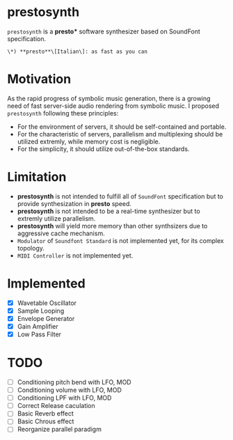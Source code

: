 # prestosynth
`prestosynth` is a **presto\*** software synthesizer based on SoundFont specification.
```
\*) **presto**\[Italian\]: as fast as you can
```
# Motivation
As the rapid progress of symbolic music generation, there is a growing need of fast server-side audio rendering from symbolic music. I proposed `prestosynth` following these principles:
* For the environment of servers, it should be self-contained and portable.
* For the characteristic of servers, parallelism and multiplexing should be utilized extremly, while memory cost is negligible.
* For the simplicity, it should utilize out-of-the-box standards.
# Limitation
* **prestosynth** is not intended to fulfill all of `SoundFont` specification but to provide synthesization in **presto** speed.
* **prestosynth** is not intended to be a real-time synthesizer but to extremly utilize parallelism.
* **prestosynth** will yield more memory than other synthsizers due to aggressive cache mechanism.
* `Modulator` of `Soundfont Standard` is not implemented yet, for its complex topology.
* `MIDI Controller` is not implemented yet.
# Implemented
- [x] Wavetable Oscillator
- [x] Sample Looping
- [x] Envelope Generator
- [x] Gain Amplifier
- [x] Low Pass Filter
# TODO
- [ ] Conditioning pitch bend with LFO, MOD
- [ ] Conditioning volume with LFO, MOD
- [ ] Conditioning LPF with LFO, MOD
- [ ] Correct Release caculation
- [ ] Basic Reverb effect
- [ ] Basic Chrous effect
- [ ] Reorganize parallel paradigm
